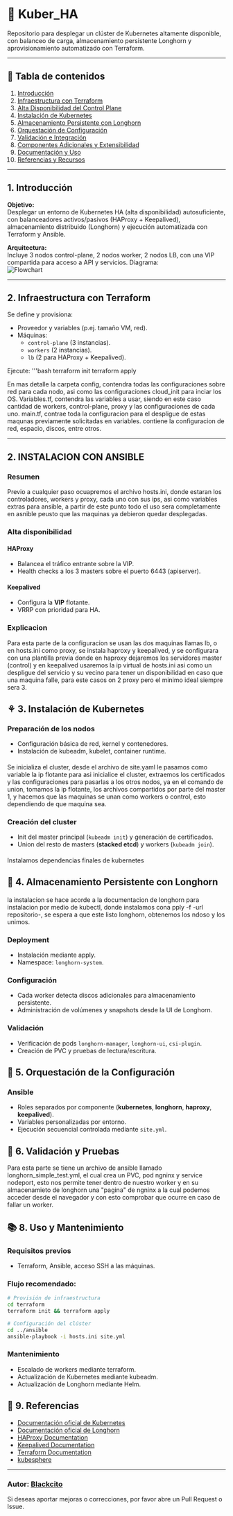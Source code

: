 # 🧱 Kuber_HA

Repositorio para desplegar un clúster de Kubernetes altamente disponible, con balanceo de carga, almacenamiento persistente Longhorn y aprovisionamiento automatizado con Terraform.

---

## 📌 Tabla de contenidos

1. [Introducción](#introducción)  
2. [Infraestructura con Terraform](#infraestructura-con-terraform)  
3. [Alta Disponibilidad del Control Plane](#alta-disponibilidad-del-control-plane)  
4. [Instalación de Kubernetes](#instalación-de-kubernetes)  
5. [Almacenamiento Persistente con Longhorn](#almacenamiento-persistente-con-longhorn)  
6. [Orquestación de Configuración](#orquestación-de-configuración)  
7. [Validación e Integración](#validación-e-integración)  
8. [Componentes Adicionales y Extensibilidad](#componentes-adicionales-y-extensibilidad)  
9. [Documentación y Uso](#documentación-y-uso)  
10. [Referencias y Recursos](#referencias-y-recursos)

---

## 1. Introducción

**Objetivo:**  
Desplegar un entorno de Kubernetes HA (alta disponibilidad) autosuficiente, con balanceadores activos/pasivos (HAProxy + Keepalived), almacenamiento distribuido (Longhorn) y ejecución automatizada con Terraform y Ansible.

**Arquitectura:**  
Incluye 3 nodos control-plane, 2 nodos worker, 2 nodos LB, con una VIP compartida para acceso a API y servicios.
Diagrama:  
![Flowchart](https://github.com/user-attachments/assets/5c799269-db9b-4782-962b-677abe39e468)


---

## 2. Infraestructura con Terraform

Se define y provisiona:

- Proveedor y variables (p.ej. tamaño VM, red).  
- Máquinas:
  - `control-plane` (3 instancias).
  - `workers` (2 instancias).
  - `lb` (2 para HAProxy + Keepalived).

Ejecute:
'''bash
terraform init
terraform apply


En mas detalle la carpeta config, contendra todas las configuraciones sobre red para cada nodo, asi como las configuraciones cloud_init para inciar los OS.
Variables.tf, contendra las variables a usar, siendo en este caso cantidad de workers, control-plane, proxy y las configuraciones de cada uno.
main.tf, contrae toda la configuracion para el despligue de estas maqunas previamente solicitadas en variables. contiene la configuracion de red, espacio, discos, entre otros.

---

## 2. INSTALACION CON ANSIBLE

### Resumen

Previo a cualquier paso ocuapremos el archivo hosts.ini, donde estaran los controladores, workers y proxy, cada uno con sus ips, asi como variables extras para ansible, a partir de este punto todo el uso sera completamente en asnible peusto que las maquinas ya debieron quedar desplegadas.

### Alta disponibilidad

#### HAProxy

* Balancea el tráfico entrante sobre la VIP.
* Health checks a los 3 masters sobre el puerto 6443 (apiserver).

#### Keepalived

* Configura la **VIP** flotante.
* VRRP con prioridad para HA.
  
### Explicacion
Para esta parte de la configuracion se usan las dos maquinas llamas lb, o en hosts.ini como proxy, se instala haproxy y keepalived, y se configurara con una plantilla previa donde en haproxy dejaremos los servidores master (control) y en keepalived usaremos la ip virtual de hosts.ini asi como un despligue del servicio y su vecino para tener un disponibilidad en caso que una maquina falle, para este casos on 2 proxy pero el minimo ideal siempre sera 3.


## ⚘️ 3. Instalación de Kubernetes

### Preparación de los nodos

* Configuración básica de red, kernel y contenedores.
* Instalación de kubeadm, kubelet, container runtime.

####
Se inicializa el cluster, desde el archivo de site.yaml le pasamos como variable la ip flotante para asi inicialice el cluster, extraemos los certificados y las configuraciones para pasarlas a los otros nodos, ya en el comando de union, tomamos la ip flotante, los archivos compartidos por parte del master 1, y hacemos que las maquinas se unan como workers o control, esto dependiendo de que maquina sea.

### Creación del cluster

* Init del master principal (`kubeadm init`) y generación de certificados.
* Union del resto de masters (**stacked etcd**) y workers (`kubeadm join`).

####
Instalamos dependencias finales de kubernetes 

## 🔀 4. Almacenamiento Persistente con Longhorn

####
la instalacion se hace acorde a la documentacion de longhorn para instalacion por medio de kubectl, donde instalamos cona pply -f -url repositorio-, se espera a que este listo longhorn, obtenemos los ndoso y los unimos.

### Deployment

* Instalación mediante apply.
* Namespace: `longhorn-system`.

### Configuración

* Cada worker detecta discos adicionales para almacenamiento persistente.
* Administración de volúmenes y snapshots desde la UI de Longhorn.

### Validación

* Verificación de pods `longhorn-manager`, `longhorn-ui`, `csi-plugin`.
* Creación de PVC y pruebas de lectura/escritura.

## 🔗 5. Orquestación de la Configuración

### Ansible

* Roles separados por componente (**kubernetes**, **longhorn**, **haproxy**, **keepalived**).
* Variables personalizadas por entorno.
* Ejecución secuencial controlada mediante `site.yml`.

## 🔢 6. Validación y Pruebas

Para esta parte se tiene un archivo de ansible llamado longhorn_simple_test.yml, el cual crea un PVC, pod ngninx y service nodeport, esto nos permite tener dentro de nuestro worker y en su almacenamieto de longhorn una "pagina" de ngninx a la cual podemos acceder desde el navegador y con esto comprobar que ocurre en caso de fallar un worker.


## 📚 8. Uso y Mantenimiento

### Requisitos previos

* Terraform, Ansible, acceso SSH a las máquinas.

### Flujo recomendado:

```bash
# Provisión de infraestructura
cd terraform
terraform init && terraform apply

# Configuración del clúster
cd ../ansible
ansible-playbook -i hosts.ini site.yml
```

### Mantenimiento

* Escalado de workers mediante terraform.
* Actualización de Kubernetes mediante kubeadm.
* Actualización de Longhorn mediante Helm.

## 🔎 9. Referencias

* [Documentación oficial de Kubernetes](https://kubernetes.io/docs/)
* [Documentación oficial de Longhorn](https://longhorn.io/docs/)
* [HAProxy Documentation](https://www.haproxy.org/)
* [Keepalived Documentation](https://keepalived.org/)
* [Terraform Documentation](https://developer.hashicorp.com/terraform/docs)
* [kubesphere](https://kubesphere.io/docs/v3.4/installing-on-linux/high-availability-configurations/set-up-ha-cluster-using-keepalived-haproxy/)

---

### Autor: [Blackcito](https://github.com/Blackcito)

Si deseas aportar mejoras o correcciones, por favor abre un Pull Request o Issue.


